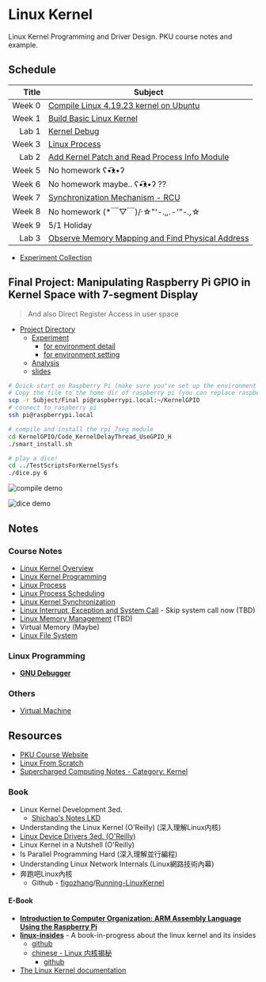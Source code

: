 # Linux Kernel

Linux Kernel Programming and Driver Design. PKU course notes and example.

## Schedule

|  Title | Subject                                                                                               |
| -----: | ----------------------------------------------------------------------------------------------------- |
| Week 0 | [Compile Linux 4.19.23 kernel on Ubuntu](Subject/Week0_CompileLinuxKernel/CompileLinuxKernel.md)      |
| Week 1 | [Build Basic Linux Kernel](Subject/Week1_BuildBasicKernel/BuildBasicKernel.md)                        |
|  Lab 1 | [Kernel Debug](Lab/Lab1_KernelDebug/KernelDebug.md)                                                   |
| Week 3 | [Linux Process](Subject/Week3_LinuxProcess)                                                           |
|  Lab 2 | [Add Kernel Patch and Read Process Info Module](Lab/Lab2_KernelPatch_ProcessInfo/)                    |
| Week 5 | No homework ʕ•͡ᴥ•ʔ                                                                                    |
| Week 6 | No homework maybe.. ʕ•͡ᴥ•ʔ ??                                                                         |
| Week 7 | [Synchronization Mechanism - RCU](Subject/Week7_SynchronizationMechanism/SynchronizationMechanism.md) |
| Week 8 | No homework (*￣▽￣)/‧☆"'-.,_,.-'"-.,_☆                                                                 |
| Week 9 | 5/1 Holiday                                                                                           |
|  Lab 3 | [Observe Memory Mapping and Find Physical Address](Lab/Lab3_Memory)                                   |

* [Experiment Collection](Notes/ExperimentCollection.md)

## Final Project: Manipulating Raspberry Pi GPIO in Kernel Space with 7-segment Display

> And also Direct Register Access in user space

* [Project Directory](Subject/Final)
  * [Experiment](Subject/Final/Experiment.md)
    * [for environment detail](Subject/Final/Experiment.md#Experiment-Envirounmant)
    * [for environment setting](Subject/Final/Experiment.md#Experiment-Steps)
  * [Analysis](Subject/Final/Analysis.md)
  * [slides](Subject/Final/slides)

```sh
# Quick start on Raspberry Pi (make sure you've set up the environment as mine)
# Copy the file to the home dir of raspberry pi (you can replace raspberrypi.local with the IP address)
scp -r Subject/Final pi@raspberrypi.local:~/KernelGPIO
# connect to raspberry pi
ssh pi@raspberrypi.local

# compile and install the rpi_7seg module
cd KernelGPIO/Code_KernelDelayThread_UseGPIO_H
./smart_install.sh

# play a dice!
cd ../TestScriptsForKernelSysfs
./dice.py 6
```

![compile demo](Subject/Final/figure/compile.gif)

![dice demo](Subject/Final/figure/dice.gif)

## Notes

### Course Notes

* [Linux Kernel Overview](Notes/LinuxKernelOverview.md)
* [Linux Kernel Programming](Notes/KernelProgramming.md)
* [Linux Process](Notes/LinuxProcess.md)
* [Linux Process Scheduling](Notes/LinuxProcessScheduling.md)
* [Linux Kernel Synchronization](Notes/KernelSynchronization.md)
* [Linux Interrupt, Exception and System Call](Notes/KernelInterrupt.md) - Skip system call now (TBD)
* [Linux Memory Management](Notes/MemoryManagement.md) (TBD)
* Virtual Memory (Maybe)
* [Linux File System](Notes/LinuxFileSystem.md)

### Linux Programming

* [**GNU Debugger**](Notes/GDB.md)

### Others

* [Virtual Machine](Notes/VirtualMachine.md)

## Resources

* [PKU Course Website](http://59.56.74.25:4455/)
* [Linux From Scratch](http://www.linuxfromscratch.org/)
* [Supercharged Computing Notes - Category: Kernel](https://superchargedcomputing.com/category/kernel/)

### Book

* Linux Kernel Development 3ed.
  * [Shichao's Notes LKD](https://notes.shichao.io/lkd/)
* Understanding the Linux Kernel (O'Reilly) (深入理解Linux内核)
* [Linux Device Drivers 3ed. (O'Reilly)](https://lwn.net/Kernel/LDD3/)
* Linux Kernel in a Nutshell (O'Reilly)
* Is Parallel Programming Hard (深入理解並行編程)
* Understanding Linux Network Internals (Linux網路技術內幕)
* 奔跑吧Linux內核
  * Github - [figozhang](https://github.com/figozhang)/[Running-LinuxKernel](https://github.com/figozhang/Running-LinuxKernel)

#### E-Book

* [**Introduction to Computer Organization: ARM Assembly Language Using the Raspberry Pi**](https://bob.cs.sonoma.edu/IntroCompOrg-RPi/intro-co-rpi.html)
* [**linux-insides**](https://0xax.gitbooks.io/linux-insides/content/index.html) - A book-in-progress about the linux kernel and its insides
  * [github](https://github.com/0xAX/linux-insides)
  * [chinese - Linux 内核揭秘](https://xinqiu.gitbooks.io/linux-insides-cn/content/index.html)
    * [github](https://github.com/MintCN/linux-insides-zh)
* [The Linux Kernel documentation](https://www.kernel.org/doc/html/latest/index.html)
